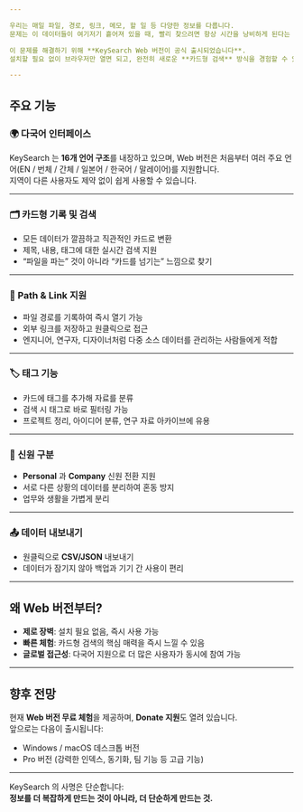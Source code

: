 ```yaml
---

우리는 매일 파일, 경로, 링크, 메모, 할 일 등 다양한 정보를 다룹니다.  
문제는 이 데이터들이 여기저기 흩어져 있을 때, 빨리 찾으려면 항상 시간을 낭비하게 된다는 것입니다.  

이 문제를 해결하기 위해 **KeySearch Web 버전이 공식 출시되었습니다**.  
설치할 필요 없이 브라우저만 열면 되고, 완전히 새로운 **카드형 검색** 방식을 경험할 수 있습니다.  

---
```


## 주요 기능

### 🌍 다국어 인터페이스
KeySearch 는 **16개 언어 구조**를 내장하고 있으며, Web 버전은 처음부터 여러 주요 언어(EN / 번체 / 간체 / 일본어 / 한국어 / 말레이어)를 지원합니다.  
지역이 다른 사용자도 제약 없이 쉽게 사용할 수 있습니다.  

---

### 🗂️ 카드형 기록 및 검색
- 모든 데이터가 깔끔하고 직관적인 카드로 변환  
- 제목, 내용, 태그에 대한 실시간 검색 지원  
- “파일을 파는” 것이 아니라 “카드를 넘기는” 느낌으로 찾기  

---

### 🔗 Path & Link 지원
- 파일 경로를 기록하여 즉시 열기 가능  
- 외부 링크를 저장하고 원클릭으로 접근  
- 엔지니어, 연구자, 디자이너처럼 다중 소스 데이터를 관리하는 사람들에게 적합  

---

### 🏷️ 태그 기능
- 카드에 태그를 추가해 자료를 분류  
- 검색 시 태그로 바로 필터링 가능  
- 프로젝트 정리, 아이디어 분류, 연구 자료 아카이브에 유용  

---

### 👤 신원 구분
- **Personal** 과 **Company** 신원 전환 지원  
- 서로 다른 상황의 데이터를 분리하여 혼동 방지  
- 업무와 생활을 가볍게 분리  

---

### 📤 데이터 내보내기
- 원클릭으로 **CSV/JSON** 내보내기  
- 데이터가 잠기지 않아 백업과 기기 간 사용이 편리  

---

## 왜 Web 버전부터?

- **제로 장벽**: 설치 필요 없음, 즉시 사용 가능  
- **빠른 체험**: 카드형 검색의 핵심 매력을 즉시 느낄 수 있음  
- **글로벌 접근성**: 다국어 지원으로 더 많은 사용자가 동시에 참여 가능  

---

## 향후 전망

현재 **Web 버전 무료 체험**을 제공하며, **Donate 지원**도 열려 있습니다.  
앞으로는 다음이 출시됩니다:  

- Windows / macOS 데스크톱 버전  
- Pro 버전 (강력한 인덱스, 동기화, 팀 기능 등 고급 기능)  

---

KeySearch 의 사명은 단순합니다:  
**정보를 더 복잡하게 만드는 것이 아니라, 더 단순하게 만드는 것.**